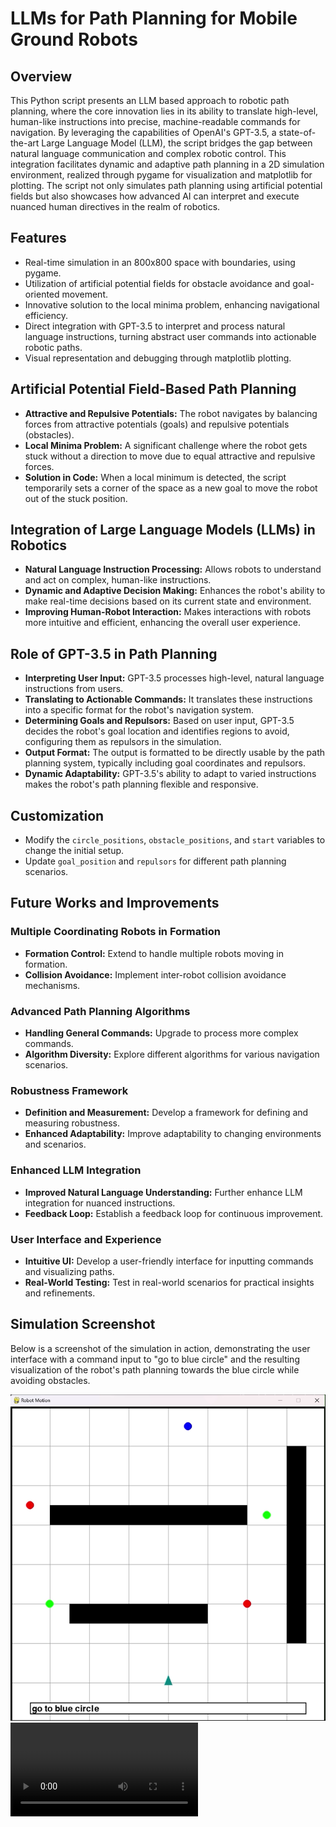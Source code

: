 
# LLMs for Path Planning for Mobile Ground Robots

## Overview
This Python script presents an LLM based approach to robotic path planning, where the core innovation lies in its ability to translate high-level, human-like instructions into precise, machine-readable commands for navigation. By leveraging the capabilities of OpenAI's GPT-3.5, a state-of-the-art Large Language Model (LLM), the script bridges the gap between natural language communication and complex robotic control. This integration facilitates dynamic and adaptive path planning in a 2D simulation environment, realized through pygame for visualization and matplotlib for plotting. The script not only simulates path planning using artificial potential fields but also showcases how advanced AI can interpret and execute nuanced human directives in the realm of robotics.

## Features
- Real-time simulation in an 800x800 space with boundaries, using pygame.
- Utilization of artificial potential fields for obstacle avoidance and goal-oriented movement.
- Innovative solution to the local minima problem, enhancing navigational efficiency.
- Direct integration with GPT-3.5 to interpret and process natural language instructions, turning abstract user commands into actionable robotic paths.
- Visual representation and debugging through matplotlib plotting.

## Artificial Potential Field-Based Path Planning
- **Attractive and Repulsive Potentials:** The robot navigates by balancing forces from attractive potentials (goals) and repulsive potentials (obstacles).
- **Local Minima Problem:** A significant challenge where the robot gets stuck without a direction to move due to equal attractive and repulsive forces.
- **Solution in Code:** When a local minimum is detected, the script temporarily sets a corner of the space as a new goal to move the robot out of the stuck position.

## Integration of Large Language Models (LLMs) in Robotics
- **Natural Language Instruction Processing:** Allows robots to understand and act on complex, human-like instructions.
- **Dynamic and Adaptive Decision Making:** Enhances the robot's ability to make real-time decisions based on its current state and environment.
- **Improving Human-Robot Interaction:** Makes interactions with robots more intuitive and efficient, enhancing the overall user experience.

## Role of GPT-3.5 in Path Planning
- **Interpreting User Input:** GPT-3.5 processes high-level, natural language instructions from users.
- **Translating to Actionable Commands:** It translates these instructions into a specific format for the robot's navigation system.
- **Determining Goals and Repulsors:** Based on user input, GPT-3.5 decides the robot's goal location and identifies regions to avoid, configuring them as repulsors in the simulation.
- **Output Format:** The output is formatted to be directly usable by the path planning system, typically including goal coordinates and repulsors.
- **Dynamic Adaptability:** GPT-3.5's ability to adapt to varied instructions makes the robot's path planning flexible and responsive.

## Customization
- Modify the `circle_positions`, `obstacle_positions`, and `start` variables to change the initial setup.
- Update `goal_position` and `repulsors` for different path planning scenarios.

## Future Works and Improvements

### Multiple Coordinating Robots in Formation
- **Formation Control:** Extend to handle multiple robots moving in formation.
- **Collision Avoidance:** Implement inter-robot collision avoidance mechanisms.

### Advanced Path Planning Algorithms
- **Handling General Commands:** Upgrade to process more complex commands.
- **Algorithm Diversity:** Explore different algorithms for various navigation scenarios.

### Robustness Framework
- **Definition and Measurement:** Develop a framework for defining and measuring robustness.
- **Enhanced Adaptability:** Improve adaptability to changing environments and scenarios.

### Enhanced LLM Integration
- **Improved Natural Language Understanding:** Further enhance LLM integration for nuanced instructions.
- **Feedback Loop:** Establish a feedback loop for continuous improvement.

### User Interface and Experience
- **Intuitive UI:** Develop a user-friendly interface for inputting commands and visualizing paths.
- **Real-World Testing:** Test in real-world scenarios for practical insights and refinements.

## Simulation Screenshot

Below is a screenshot of the simulation in action, demonstrating the user interface with a command input to "go to blue circle" and the resulting visualization of the robot's path planning towards the blue circle while avoiding obstacles.

![Path Planning Screenshot](./Screenshot.png)
![Path Planning Video](./MobRob_GPT.mp4)
